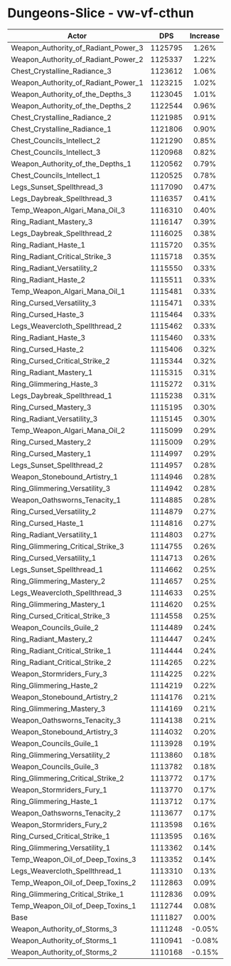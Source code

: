 # Dungeons-Slice - vw-vf-cthun
| Actor | DPS | Increase |
|---|:---:|:---:|
|Weapon_Authority_of_Radiant_Power_3|1125795|1.26%|
|Weapon_Authority_of_Radiant_Power_2|1125337|1.22%|
|Chest_Crystalline_Radiance_3|1123612|1.06%|
|Weapon_Authority_of_Radiant_Power_1|1123215|1.02%|
|Weapon_Authority_of_the_Depths_3|1123045|1.01%|
|Weapon_Authority_of_the_Depths_2|1122544|0.96%|
|Chest_Crystalline_Radiance_2|1121985|0.91%|
|Chest_Crystalline_Radiance_1|1121806|0.90%|
|Chest_Councils_Intellect_2|1121290|0.85%|
|Chest_Councils_Intellect_3|1120968|0.82%|
|Weapon_Authority_of_the_Depths_1|1120562|0.79%|
|Chest_Councils_Intellect_1|1120525|0.78%|
|Legs_Sunset_Spellthread_3|1117090|0.47%|
|Legs_Daybreak_Spellthread_3|1116357|0.41%|
|Temp_Weapon_Algari_Mana_Oil_3|1116310|0.40%|
|Ring_Radiant_Mastery_3|1116147|0.39%|
|Legs_Daybreak_Spellthread_2|1116025|0.38%|
|Ring_Radiant_Haste_1|1115720|0.35%|
|Ring_Radiant_Critical_Strike_3|1115718|0.35%|
|Ring_Radiant_Versatility_2|1115550|0.33%|
|Ring_Radiant_Haste_2|1115511|0.33%|
|Temp_Weapon_Algari_Mana_Oil_1|1115481|0.33%|
|Ring_Cursed_Versatility_3|1115471|0.33%|
|Ring_Cursed_Haste_3|1115464|0.33%|
|Legs_Weavercloth_Spellthread_2|1115462|0.33%|
|Ring_Radiant_Haste_3|1115460|0.33%|
|Ring_Cursed_Haste_2|1115406|0.32%|
|Ring_Cursed_Critical_Strike_2|1115344|0.32%|
|Ring_Radiant_Mastery_1|1115315|0.31%|
|Ring_Glimmering_Haste_3|1115272|0.31%|
|Legs_Daybreak_Spellthread_1|1115238|0.31%|
|Ring_Cursed_Mastery_3|1115195|0.30%|
|Ring_Radiant_Versatility_3|1115145|0.30%|
|Temp_Weapon_Algari_Mana_Oil_2|1115099|0.29%|
|Ring_Cursed_Mastery_2|1115009|0.29%|
|Ring_Cursed_Mastery_1|1114997|0.29%|
|Legs_Sunset_Spellthread_2|1114957|0.28%|
|Weapon_Stonebound_Artistry_1|1114946|0.28%|
|Ring_Glimmering_Versatility_3|1114942|0.28%|
|Weapon_Oathsworns_Tenacity_1|1114885|0.28%|
|Ring_Cursed_Versatility_2|1114879|0.27%|
|Ring_Cursed_Haste_1|1114816|0.27%|
|Ring_Radiant_Versatility_1|1114803|0.27%|
|Ring_Glimmering_Critical_Strike_3|1114755|0.26%|
|Ring_Cursed_Versatility_1|1114713|0.26%|
|Legs_Sunset_Spellthread_1|1114662|0.25%|
|Ring_Glimmering_Mastery_2|1114657|0.25%|
|Legs_Weavercloth_Spellthread_3|1114633|0.25%|
|Ring_Glimmering_Mastery_1|1114620|0.25%|
|Ring_Cursed_Critical_Strike_3|1114558|0.25%|
|Weapon_Councils_Guile_2|1114489|0.24%|
|Ring_Radiant_Mastery_2|1114447|0.24%|
|Ring_Radiant_Critical_Strike_1|1114444|0.24%|
|Ring_Radiant_Critical_Strike_2|1114265|0.22%|
|Weapon_Stormriders_Fury_3|1114225|0.22%|
|Ring_Glimmering_Haste_2|1114219|0.22%|
|Weapon_Stonebound_Artistry_2|1114176|0.21%|
|Ring_Glimmering_Mastery_3|1114169|0.21%|
|Weapon_Oathsworns_Tenacity_3|1114138|0.21%|
|Weapon_Stonebound_Artistry_3|1114032|0.20%|
|Weapon_Councils_Guile_1|1113928|0.19%|
|Ring_Glimmering_Versatility_2|1113860|0.18%|
|Weapon_Councils_Guile_3|1113782|0.18%|
|Ring_Glimmering_Critical_Strike_2|1113772|0.17%|
|Weapon_Stormriders_Fury_1|1113770|0.17%|
|Ring_Glimmering_Haste_1|1113712|0.17%|
|Weapon_Oathsworns_Tenacity_2|1113677|0.17%|
|Weapon_Stormriders_Fury_2|1113598|0.16%|
|Ring_Cursed_Critical_Strike_1|1113595|0.16%|
|Ring_Glimmering_Versatility_1|1113362|0.14%|
|Temp_Weapon_Oil_of_Deep_Toxins_3|1113352|0.14%|
|Legs_Weavercloth_Spellthread_1|1113310|0.13%|
|Temp_Weapon_Oil_of_Deep_Toxins_2|1112863|0.09%|
|Ring_Glimmering_Critical_Strike_1|1112836|0.09%|
|Temp_Weapon_Oil_of_Deep_Toxins_1|1112744|0.08%|
|Base|1111827|0.00%|
|Weapon_Authority_of_Storms_3|1111248|-0.05%|
|Weapon_Authority_of_Storms_1|1110941|-0.08%|
|Weapon_Authority_of_Storms_2|1110168|-0.15%|

